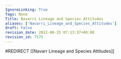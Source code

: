```yaml
---
IgnoreLinking: True
Tags: None
Title: Navarri Lineage and Species Attitudes
aliases: ['Navarri_Lineage_and_Species_Attitudes']
draft: False
revision_date: 2012-08-25 07:13:37+00:00
revision_id: 7575
---
```


#REDIRECT [[Navarr Lineage and Species Attitudes]]